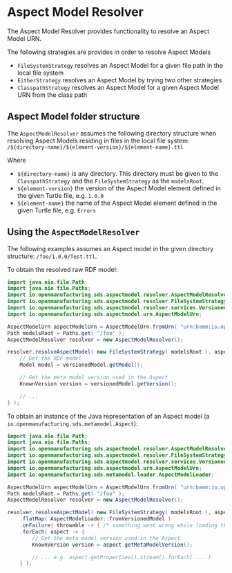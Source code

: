 # Aspect Model Resolver

The Aspect Model Resolver provides functionality to resolve an Aspect Model URN.

The following strategies are provides in order to resolve Aspect Models
* ```FileSystemStrategy``` resolves an Aspect Model for a given file path in the local file system
* ```EitherStrategy``` resolves an Aspect Model by trying two other strategies
* ```ClasspathStrategy``` resolves an Aspect Model for a given Aspect Model URN
  from the class path

## Aspect Model folder structure
The ```AspectModelResolver``` assumes the following directory structure when resolving Aspect Models residing in files in the local file system:
```/${directory-name}/${element-version}/${element-name}.ttl```

Where

* ```${directory-name}``` is any directory. This directory must be given to the ```ClasspathStrategy``` and the ```FileSystemStrategy``` as the ```modelsRoot```.
* ```${element-version}``` the version of the Aspect Model element defined in the given Turtle file, e.g. ```1.0.0```
* ```${element-name}``` the name of the Aspect Model element defined in the given Turtle file, e.g. ```Errors```

## Using the ```AspectModelResolver```

The following examples assumes an Aspect model in the given directory structure:
```/foo/1.0.0/Test.ttl```.

To obtain the resolved raw RDF model:

```java
import java.nio.file.Path;
import java.nio.file.Paths;
import io.openmanufacturing.sds.aspectmodel.resolver.AspectModelResolver;
import io.openmanufacturing.sds.aspectmodel.resolver.FileSystemStrategy;
import io.openmanufacturing.sds.aspectmodel.resolver.services.VersionedModel;
import io.openmanufacturing.sds.aspectmodel.urn.AspectModelUrn;

AspectModelUrn aspectModelUrn = AspectModelUrn.fromUrn( "urn:bamm:io.openmanufacturing:1.0.0#Test" );
Path modelsRoot = Paths.get( "/foo" );
AspectModelResolver resolver = new AspectModelResolver();

resolver.resolveAspectModel( new FileSystemStrategy( modelsRoot ), aspectModelUrn ).forEach( versionedModel -> {
    // Get the RDF model
    Model model = versionedModel.getModel();

    // Get the meta model version used in the Aspect
    KnownVersion version = versionedModel.getVersion();

    // ...
} );
```

To obtain an instance of the Java representation of an Aspect model
(a ```io.openmanufacturing.sds.metamodel.Aspect```):

```java
import java.nio.file.Path;
import java.nio.file.Paths;
import io.openmanufacturing.sds.aspectmodel.resolver.AspectModelResolver;
import io.openmanufacturing.sds.aspectmodel.resolver.FileSystemStrategy;
import io.openmanufacturing.sds.aspectmodel.resolver.services.VersionedModel;
import io.openmanufacturing.sds.aspectmodel.urn.AspectModelUrn;
import io.openmanufacturing.sds.metamodel.loader.AspectModelLoader;

AspectModelUrn aspectModelUrn = AspectModelUrn.fromUrn( "urn:bamm:io.openmanufacturing:1.0.0#Test" );
Path modelsRoot = Paths.get( "/foo" );
AspectModelResolver resolver = new AspectModelResolver();

resolver.resolveAspectModel( new FileSystemStrategy( modelsRoot ), aspectModelUrn )
    .flatMap( AspectModelLoader::fromVersionedModel )
    .onFailure( throwable -> { /* something went wrong while loading the model */ }
    .forEach( aspect -> {
        // Get the meta model version used in the Aspect
        KnownVersion version = aspect.getMetaModelVersion();

        // ... e.g. aspect.getProperties().stream().forEach( ... )
    } );
```
